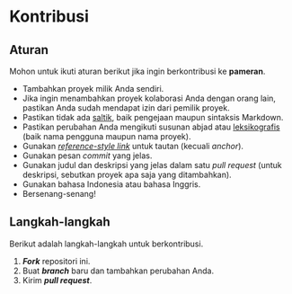 # Kontribusi

## Aturan

Mohon untuk ikuti aturan berikut jika ingin berkontribusi ke **pameran**.

- Tambahkan proyek milik Anda sendiri.
- Jika ingin menambahkan proyek kolaborasi Anda dengan orang lain,
  pastikan Anda sudah mendapat izin dari pemilik proyek.
- Pastikan tidak ada [saltik][saltik], baik pengejaan maupun sintaksis Markdown.
- Pastikan perubahan Anda mengikuti susunan abjad atau [leksikografis][leksikografis] (baik nama pengguna maupun nama proyek).
- Gunakan [*reference-style link*][reference-style] untuk tautan (kecuali *anchor*).
- Gunakan pesan *commit* yang jelas.
- Gunakan judul dan deskripsi yang jelas dalam satu *pull request*
  (untuk deskripsi, sebutkan proyek apa saja yang ditambahkan).
- Gunakan bahasa Indonesia atau bahasa Inggris.
- Bersenang-senang!

## Langkah-langkah

Berikut adalah langkah-langkah untuk berkontribusi.

1. ***Fork*** repositori ini.
2. Buat ***branch*** baru dan tambahkan perubahan Anda.
3. Kirim ***pull request***.

[saltik]: https://kbbi.kemdikbud.go.id/entri/saltik
[reference-style]: https://www.markdownguide.org/basic-syntax/#reference-style-links
[leksikografis]:https://kbbi.kemdikbud.go.id/entri/leksikografis
